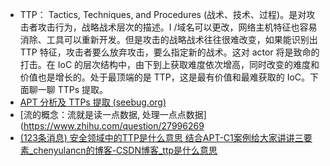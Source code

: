 - TTP： Tactics, Techniques, and Procedures (战术、技术、过程)。是对攻击者攻击行为，战略战术层次的描述。I /域名可以更改，网络主机特征也容易消除、工具可以重新开发。但是攻击的战略战术往往很难改变，如果能识别出 TTP 特征，攻击者要么放弃攻击，要么指定新的战术。这对 actor 将是致命的打击。在 IoC 的层次结构中，由下到上获取难度依次增高，同时改变的难度和价值也是增长的。处于最顶端的是 TTP，这是最有价值和最难获取的 IoC。下面聊一聊 TTPs 提取。
- [APT 分析及 TTPs 提取 (seebug.org)](https://paper.seebug.org/1132/)
- [流的概念：流就是读一点数据, 处理一点点数据](https://www.zhihu.com/question/27996269
- [(123条消息) 安全领域中的TTP是什么意思 结合APT-C1案例给大家讲讲三要素_chenyulancn的博客-CSDN博客_ttp是什么意思](https://blog.csdn.net/chenyulancn/article/details/79065169)

